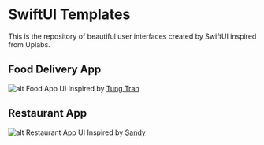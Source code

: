 # SwiftUI Templates
This is the repository of beautiful user interfaces created by SwiftUI inspired from Uplabs.

## Food Delivery App
![alt Food App UI](https://github.com/vinothvino42/swiftui-templates/blob/master/previews/food-app-ui1.png)
Inspired by [Tung Tran](https://www.uplabs.com/posts/food-delivery-44d02266-548b-4b0d-8a7f-0f037d10d6ae)

## Restaurant App
![alt Restaurant App UI](https://github.com/vinothvino42/swiftui-templates/blob/master/previews/restaurant-app-ui1.jpg)
Inspired by [Sandy](https://www.uplabs.com/posts/food-restaurants-app-ui-kit)
